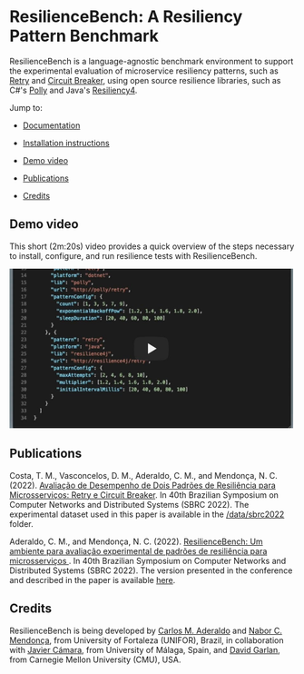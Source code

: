 # ResilienceBench: A Resiliency Pattern Benchmark

ResilienceBench is a language-agnostic benchmark environment to support the experimental evaluation of microservice resiliency patterns, such as [Retry](https://docs.microsoft.com/en-us/azure/architecture/patterns/retry) and [Circuit Breaker](https://docs.microsoft.com/en-us/azure/architecture/patterns/circuit-breaker), using open source resilience libraries, such as C\#'s [Polly](https://github.com/App-vNext/Polly) and Java's [Resiliency4](https://github.com/resilience4j/resilience4j). 

Jump to:

* [Documentation](/docs)

* [Installation instructions](installation.md)

* [Demo video](#demo-video)

* [Publications](#publications)

* [Credits](#credits)

## Demo video

This short (2m:20s) video provides a quick overview of the steps necessary to install, configure, and run resilience tests with ResilienceBench. 

[<img src="docs/img/video-thumbnail.jpg" width=500>](https://www.youtube.com/watch?v=X7nzlK86eAo "ResilienceBench Demo Video")

## Publications

Costa, T. M., Vasconcelos, D. M., Aderaldo, C. M., and Mendonça, N. C. (2022). [Avaliação de Desempenho de Dois Padrões de Resiliência para Microsserviços: Retry e Circuit Breaker](publications/sbrc2022-final.pdf). In 40th Brazilian Symposium on Computer Networks and Distributed Systems (SBRC 2022). The experimental dataset used in this paper is available in the [/data/sbrc2022](data/sbrc2022/) folder.

Aderaldo, C. M., and Mendonça, N. C. (2022). [ResilienceBench: Um ambiente para avaliação experimental de padrões de resiliência para microsserviços ](). In 40th Brazilian Symposium on Computer Networks and Distributed Systems (SBRC 2022). The version presented in the conference and described in the paper is available [here](publications/sbrc_tools_2022.pdf).


## Credits

ResilienceBench is being developed by [Carlos M. Aderaldo](https://github.com/cmendesce) and [Nabor C. Mendonça](https://github.com/nabormendonca), from University of Fortaleza (UNIFOR), Brazil, in collaboration with [Javier Cámara](https://javier-camara.github.io/), from University of Málaga, Spain, and [David Garlan](http://www.cs.cmu.edu/~garlan/), from Carnegie Mellon University (CMU), USA.

